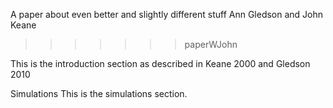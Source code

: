 A paper about even better and slightly different stuff
Ann Gledson and John Keane
>>>>>>> paperWJohn

This is the introduction section as described in Keane 2000 and Gledson 2010

Simulations 
This is the simulations section.